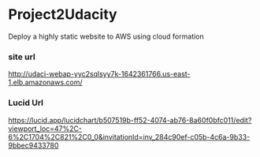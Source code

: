 # Project2Udacity
Deploy a highly static website to AWS using cloud formation


### site url


http://udaci-webap-yyc2sqlsyy7k-1642361766.us-east-1.elb.amazonaws.com/



### Lucid Url

https://lucid.app/lucidchart/b507519b-ff52-4074-ab76-8a60f0bfc011/edit?viewport_loc=47%2C-6%2C1704%2C821%2C0_0&invitationId=inv_284c90ef-c05b-4c6a-9b33-9bbec9433780


